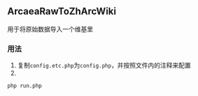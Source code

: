 ## ArcaeaRawToZhArcWiki
用于将原始数据导入一个维基里

### 用法
1. 复制`config.etc.php`为`config.php`，并按照文件内的注释来配置
2.
```bash
php run.php
```